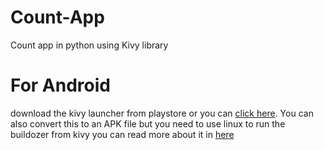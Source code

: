 # Count-App
Count app in python using Kivy library

# For Android
download the kivy launcher from playstore or you can [click here](https://play.google.com/store/apps/details?id=org.kivy.pygame). You can also convert this to an APK file but you need to use linux to run the buildozer from kivy you can read more about it in [here](https://kivy.org/doc/stable/guide/packaging-android.html#packaging-your-application-for-kivy-launcher)
